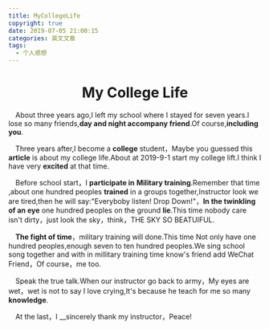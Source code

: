 ```yaml
---
title: MyCollegeLife
copyright: true
date: 2019-07-05 21:00:15
categories: 英文文章
tags:
  - 个人感想
---
```


# <center>My College Life<center/>

&emsp;About three years ago,I left my school where I stayed for seven years.I lose so many friends,__day and night accompany friend__.Of course,__including you__.

&emsp;Three years after,I become a __college__ student，Maybe you guessed this __article__ is about my college life.About at 2019-9-1 start my college lift.I think I have very __excited__ at that time.

&emsp;Before school start，I __participate in__ __Military training__.Remember that time ,about one hundred peoples __trained__ in a groups together,Instructor look we are tired,then he will say:"Everyboby listen! Drop Down!"，__In the twinkling of an eye__ one hundred peoples on the ground __lie__.This time nobody care isn't dirty，just look the sky，think，THE SKY SO BEATUIFUL.

&emsp;__The fight of time__，military training will done.This time Not only have one hundred peoples,enough seven to ten hundred peoples.We sing school song together and with in millitary training time know's friend add WeChat Friend，Of course，me too.

&emsp;Speak the true talk.When our instructor go back to army，My eyes are wet，wet is not to say I love crying,It's because he teach for me so many __knowledge__.

&emsp;At the last，I __sincerely thank my instructor，Peace!
